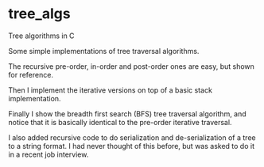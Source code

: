 # tree_algs
Tree algorithms in C

Some simple implementations of tree traversal algorithms.

The recursive pre-order, in-order and post-order ones are easy, but shown for reference.

Then I implement the iterative versions on top of a basic stack implementation.

Finally I show the breadth first search (BFS) tree traversal algorithm, and notice that it is basically identical to the pre-order iterative traversal.

I also added recursive code to do serialization and de-serialization of a tree to a string format. I had never thought of this before, but was asked to do it in a recent job interview.
